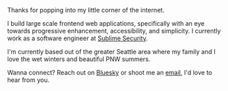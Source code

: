 Thanks for popping into my little corner of the internet.

I build large scale frontend web applications, specifically with an eye towards progressive enhancement, accessibility, and simplicity. I currently work as a software engineer at [Sublime Security](https://sublimesecurity.com/).

I'm currently based out of the greater Seattle area where my family and I love the wet winters and beautiful PNW summers.

Wanna connect? Reach out on [Bluesky](/links/bluesky) or shoot me an [email](/links/email), I'd love to hear from you.
